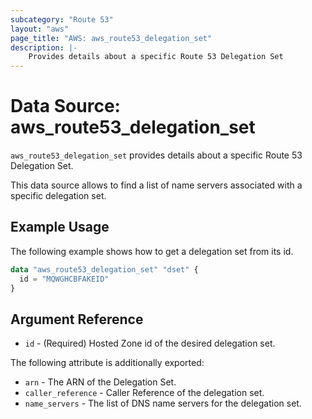 ```yaml
---
subcategory: "Route 53"
layout: "aws"
page_title: "AWS: aws_route53_delegation_set"
description: |-
    Provides details about a specific Route 53 Delegation Set
---
```


# Data Source: aws_route53_delegation_set

`aws_route53_delegation_set` provides details about a specific Route 53 Delegation Set.

This data source allows to find a list of name servers associated with a specific delegation set.

## Example Usage

The following example shows how to get a delegation set from its id.

```terraform
data "aws_route53_delegation_set" "dset" {
  id = "MQWGHCBFAKEID"
}
```

## Argument Reference


* `id` - (Required) Hosted Zone id of the desired delegation set.

The following attribute is additionally exported:

* `arn` - The ARN of the Delegation Set.
* `caller_reference` - Caller Reference of the delegation set.
* `name_servers` - The list of DNS name servers for the delegation set.
